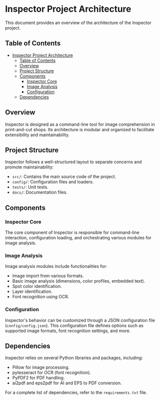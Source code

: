 # Inspector Project Architecture

This document provides an overview of the architecture of the Inspector project.

## Table of Contents

- [Inspector Project Architecture](#inspector-project-architecture)
  - [Table of Contents](#table-of-contents)
  - [Overview](#overview)
  - [Project Structure](#project-structure)
  - [Components](#components)
    - [Inspector Core](#inspector-core)
    - [Image Analysis](#image-analysis)
    - [Configuration](#configuration)
  - [Dependencies](#dependencies)

## Overview

Inspector is designed as a command-line tool for image comprehension in print-and-cut shops. Its architecture is modular and organized to facilitate extensibility and maintainability.

## Project Structure

Inspector follows a well-structured layout to separate concerns and promote maintainability:

- `src/`: Contains the main source code of the project.
- `config/`: Configuration files and loaders.
- `tests/`: Unit tests.
- `docs/`: Documentation files.

## Components

### Inspector Core

The core component of Inspector is responsible for command-line interaction, configuration loading, and orchestrating various modules for image analysis.

### Image Analysis

Image analysis modules include functionalities for:
- Image import from various formats.
- Basic image analysis (dimensions, color profiles, embedded text).
- Spot color identification.
- Layer identification.
- Font recognition using OCR.

### Configuration

Inspector's behavior can be customized through a JSON configuration file (`config/config.json`). This configuration file defines options such as supported image formats, font recognition settings, and more.

## Dependencies

Inspector relies on several Python libraries and packages, including:
- Pillow for image processing.
- pytesseract for OCR (font recognition).
- PyPDF2 for PDF handling.
- ai2pdf and eps2pdf for AI and EPS to PDF conversion.

For a complete list of dependencies, refer to the `requirements.txt` file.

